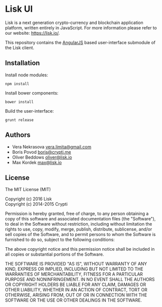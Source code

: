 # Lisk UI

Lisk is a next generation crypto-currency and blockchain application platform, written entirely in JavaScript. For more information please refer to our website: https://lisk.io/.

This repository contains the [AngularJS](https://angularjs.org/) based user-interface submodule of the Lisk client.

## Installation

Install node modules:

```
npm install
```

Install bower components:

```
bower install
```

Build the user-interface:

```
grunt release
```

## Authors

- Vera Nekrasova <vera.limita@gmail.com>
- Boris Povod <boris@crypti.me>
- Oliver Beddows <oliver@lisk.io>
- Max Kordek <max@lisk.io>

## License

The MIT License (MIT)  

Copyright (c) 2016 Lisk  
Copyright (c) 2014-2015 Crypti  

Permission is hereby granted, free of charge, to any person obtaining a copy of this software and associated documentation files (the "Software"), to deal in the Software without restriction, including without limitation the rights to use, copy, modify, merge, publish, distribute, sublicense, and/or sell copies of the Software, and to permit persons to whom the Software is furnished to do so, subject to the following conditions:  

The above copyright notice and this permission notice shall be included in all copies or substantial portions of the Software.

THE SOFTWARE IS PROVIDED "AS IS", WITHOUT WARRANTY OF ANY KIND, EXPRESS OR IMPLIED, INCLUDING BUT NOT LIMITED TO THE WARRANTIES OF MERCHANTABILITY, FITNESS FOR A PARTICULAR PURPOSE AND NONINFRINGEMENT. IN NO EVENT SHALL THE AUTHORS OR COPYRIGHT HOLDERS BE LIABLE FOR ANY CLAIM, DAMAGES OR OTHER LIABILITY, WHETHER IN AN ACTION OF CONTRACT, TORT OR OTHERWISE, ARISING FROM, OUT OF OR IN CONNECTION WITH THE SOFTWARE OR THE USE OR OTHER DEALINGS IN THE SOFTWARE.
